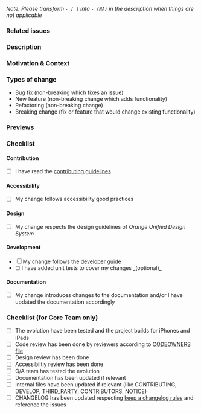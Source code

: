 _Note: Please transform `- [ ]` into `- (NA)` in the description when things are not applicable_

### Related issues

<!-- Please link any related issues here. -->

### Description

<!-- Describe your changes in detail -->

### Motivation & Context

<!-- Why is this change required? What problem does it solve? -->

### Types of change

<!-- What types of changes do your code introduce? -->
<!-- Please remove the unused items in the list -->

- Bug fix (non-breaking which fixes an issue)
- New feature (non-breaking change which adds functionality)
- Refactoring (non-breaking change)
- Breaking change (fix or feature that would change existing functionality)

### Previews

<!-- Please add screenshots or videos showing your evolutions -->

### Checklist

<!-- Go over all the following points, and put an `x` in all the boxes that apply. -->
<!-- If you're unsure about any of these, don't hesitate to ask. We're here to help! -->
<!-- Note that any checkboxes not optional must be ticked by an 'x' (or '(NA)') and our [branch ruleset](https://github.com/marketplace/task-list-completed) may block any merge if some mandatory boxes remain empty -->
<!-- Your branch used to submit the evolutions must be prefixed by the issue number like 666-add-some-feature -->

#### Contribution

- [ ] I have read the [contributing guidelines](https://github.com/Orange-OpenSource/ouds-ios/blob/develop/.github/CONTRIBUTING.md)

#### Accessibility

- [ ] My change follows accessibility good practices

#### Design

- [ ] My change respects the design guidelines of _Orange Unified Design System_

#### Development

- [ ] My change follows the [developer guide](https://github.com/Orange-OpenSource/ouds-ios/blob/develop/.github/DEVELOP.md)
- [ ] <!-- OPTIONAL --> I have added unit tests to cover my changes _(optional)_

#### Documentation

- [ ] My change introduces changes to the documentation and/or I have updated the documentation accordingly

### Checklist (for Core Team only)

- [ ] The evolution have been tested and the project builds for iPhones and iPads
- [ ] Code review has been done by reviewers according to [CODEOWNERS file](https://github.com/Orange-OpenSource/ouds-ios/blob/develop/.github/CODEOWNERS)
- [ ] Design review has been done
- [ ] Accessibiltiy review has been done
- [ ] Q/A team has tested the evolution
- [ ] Documentation has been updated if relevant
- [ ] Internal files have been updated if relevant (like CONTRIBUTING, DEVELOP, THIRD_PARTY, CONTRIBUTORS, NOTICE)
- [ ] CHANGELOG has been updated respecting [keep a changelog rules](https://keepachangelog.com/en/1.0.0/) and reference the issues
